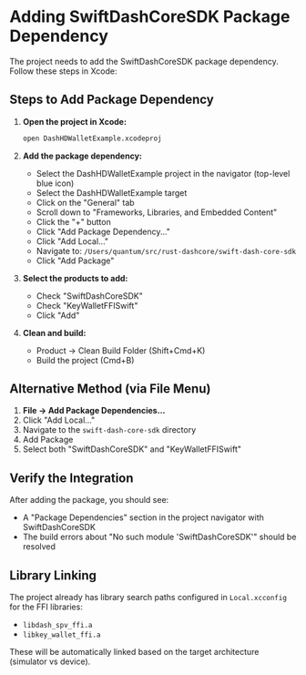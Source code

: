 # Adding SwiftDashCoreSDK Package Dependency

The project needs to add the SwiftDashCoreSDK package dependency. Follow these steps in Xcode:

## Steps to Add Package Dependency

1. **Open the project in Xcode:**
   ```bash
   open DashHDWalletExample.xcodeproj
   ```

2. **Add the package dependency:**
   - Select the DashHDWalletExample project in the navigator (top-level blue icon)
   - Select the DashHDWalletExample target
   - Click on the "General" tab
   - Scroll down to "Frameworks, Libraries, and Embedded Content"
   - Click the "+" button
   - Click "Add Package Dependency..."
   - Click "Add Local..."
   - Navigate to: `/Users/quantum/src/rust-dashcore/swift-dash-core-sdk`
   - Click "Add Package"

3. **Select the products to add:**
   - Check "SwiftDashCoreSDK"
   - Check "KeyWalletFFISwift"
   - Click "Add"

4. **Clean and build:**
   - Product → Clean Build Folder (Shift+Cmd+K)
   - Build the project (Cmd+B)

## Alternative Method (via File Menu)

1. **File → Add Package Dependencies...**
2. Click "Add Local..."
3. Navigate to the `swift-dash-core-sdk` directory
4. Add Package
5. Select both "SwiftDashCoreSDK" and "KeyWalletFFISwift"

## Verify the Integration

After adding the package, you should see:
- A "Package Dependencies" section in the project navigator with SwiftDashCoreSDK
- The build errors about "No such module 'SwiftDashCoreSDK'" should be resolved

## Library Linking

The project already has library search paths configured in `Local.xcconfig` for the FFI libraries:
- `libdash_spv_ffi.a`
- `libkey_wallet_ffi.a`

These will be automatically linked based on the target architecture (simulator vs device).